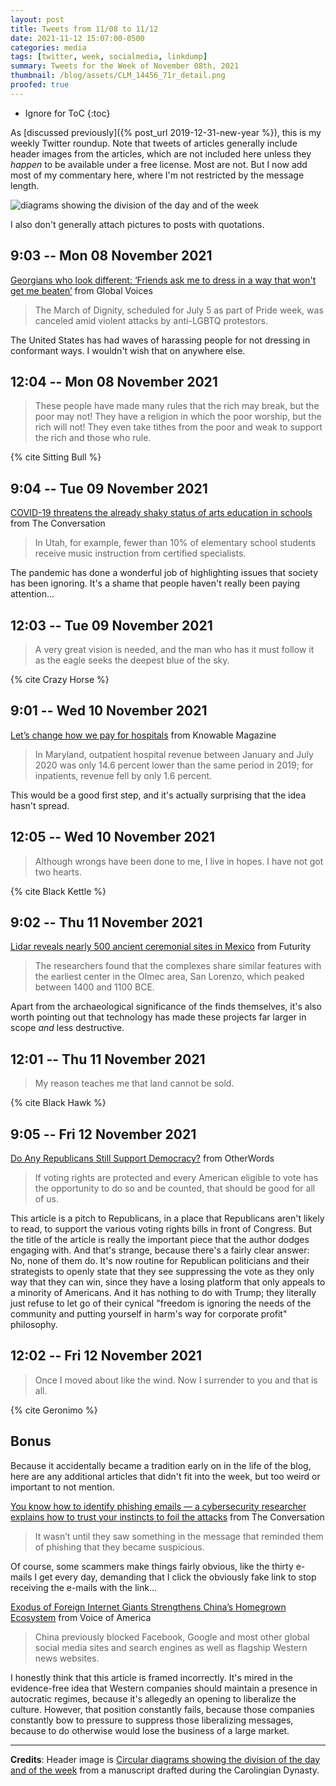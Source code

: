 ```yaml
---
layout: post
title: Tweets from 11/08 to 11/12
date: 2021-11-12 15:07:00-0500
categories: media
tags: [twitter, week, socialmedia, linkdump]
summary: Tweets for the Week of November 08th, 2021
thumbnail: /blog/assets/CLM_14456_71r_detail.png
proofed: true
---
```


* Ignore for ToC
{:toc}

As [discussed previously]({% post_url 2019-12-31-new-year %}), this is my weekly Twitter roundup.  Note that tweets of articles generally include header images from the articles, which are not included here unless they *happen* to be available under a free license.  Most are not.  But I now add most of my commentary here, where I'm not restricted by the message length.

![diagrams showing the division of the day and of the week](/blog/assets/CLM_14456_71r_detail.png "diagrams showing the division of the day and of the week")

I also don't generally attach pictures to posts with quotations.

## 9:03 -- Mon 08 November 2021

[<i class="fab fa-twitter-square"></i>](https://jcolag.github.io/twitter/1457710246424633348) [Georgians who look different: ‘Friends ask me to dress in a way that won't get me beaten’](https://globalvoices.org/2021/11/01/georgians-who-look-different-friends-ask-me-to-dress-in-a-way-that-wont-get-me-beaten/) from Global Voices

 > The March of Dignity, scheduled for July 5 as part of Pride week, was canceled amid violent attacks by anti-LGBTQ protestors.

The United States has had waves of harassing people for not dressing in conformant ways.  I wouldn't wish that on anywhere else.

## 12:04 -- Mon 08 November 2021

[<i class="fab fa-twitter-square"></i>](https://jcolag.github.io/twitter/1457755796549296129)

 > These people have made many rules that the rich may break, but the poor may not! They have a religion in which the poor worship, but the rich will not! They even take tithes from the poor and weak to support the rich and those who rule.

{% cite Sitting Bull %}

## 9:04 -- Tue 09 November 2021

[<i class="fab fa-twitter-square"></i>](https://jcolag.github.io/twitter/1458072886049079301) [COVID-19 threatens the already shaky status of arts education in schools](https://theconversation.com/covid-19-threatens-the-already-shaky-status-of-arts-education-in-schools-168548) from The Conversation

 > In Utah, for example, fewer than 10% of elementary school students receive music instruction from certified specialists.

The pandemic has done a wonderful job of highlighting issues that society has been ignoring.  It's a shame that people haven't really been paying attention...

## 12:03 -- Tue 09 November 2021

[<i class="fab fa-twitter-square"></i>](https://jcolag.github.io/twitter/1458117932836433931)

 > A very great vision is needed, and the man who has it must follow it as the eagle seeks the deepest blue of the sky.

{% cite Crazy Horse %}

## 9:01 -- Wed 10 November 2021

[<i class="fab fa-twitter-square"></i>](https://jcolag.github.io/twitter/1458434518587641862) [Let’s change how we pay for hospitals](https://knowablemagazine.org/article/society/2021/lets-change-how-we-pay-hospitals) from Knowable Magazine

 > In Maryland, outpatient hospital revenue between January and July 2020 was only 14.6 percent lower than the same period in 2019; for inpatients, revenue fell by only 1.6 percent.

This would be a good first step, and it's actually surprising that the idea hasn't spread.

## 12:05 -- Wed 10 November 2021

[<i class="fab fa-twitter-square"></i>](https://jcolag.github.io/twitter/1458480823829676037)

 > Although wrongs have been done to me, I live in hopes. I have not got two hearts.

{% cite Black Kettle %}

## 9:02 -- Thu 11 November 2021

[<i class="fab fa-twitter-square"></i>](https://jcolag.github.io/twitter/1458797158421843972) [Lidar reveals nearly 500 ancient ceremonial sites in Mexico](https://www.futurity.org/maya-civilization-aguada-fenix-ceremonial-monument-2649882-2/) from Futurity

 > The researchers found that the complexes share similar features with the earliest center in the Olmec area, San Lorenzo, which peaked between 1400 and 1100 BCE.

Apart from the archaeological significance of the finds themselves, it's also worth pointing out that technology has made these projects far larger in scope *and* less destructive.

## 12:01 -- Thu 11 November 2021

[<i class="fab fa-twitter-square"></i>](https://jcolag.github.io/twitter/1458842205129306114)

 > My reason teaches me that land cannot be sold.

{% cite Black Hawk %}

## 9:05 -- Fri 12 November 2021

[<i class="fab fa-twitter-square"></i>](https://jcolag.github.io/twitter/1459160301325062144) [Do Any Republicans Still Support Democracy?](https://otherwords.org/do-any-republicans-still-support-democracy/) from OtherWords

 > If voting rights are protected and every American eligible to vote has the opportunity to do so and be counted, that should be good for all of us.

This article is a pitch to Republicans, in a place that Republicans aren't likely to read, to support the various voting rights bills in front of Congress.  But the title of the article is really the important piece that the author dodges engaging with.  And that's strange, because there's a fairly clear answer:  No, none of them do.  It's now routine for Republican politicians and their strategists to openly state that they see suppressing the vote as they only way that they can win, since they have a losing platform that only appeals to a minority of Americans.  And it has nothing to do with Trump; they literally just refuse to let go of their cynical "freedom is ignoring the needs of the community and putting yourself in harm's way for corporate profit" philosophy.

## 12:02 -- Fri 12 November 2021

[<i class="fab fa-twitter-square"></i>](https://jcolag.github.io/twitter/1459204844607184897)

 > Once I moved about like the wind. Now I surrender to you and that is all.

{% cite Geronimo %}

## Bonus

Because it accidentally became a tradition early on in the life of the blog, here are any additional articles that didn't fit into the week, but too weird or important to not mention.

<i class="fas fa-square"></i> [You know how to identify phishing emails — a cybersecurity researcher explains how to trust your instincts to foil the attacks](https://theconversation.com/you-know-how-to-identify-phishing-emails-a-cybersecurity-researcher-explains-how-to-trust-your-instincts-to-foil-the-attacks-169804) from The Conversation

 > It wasn’t until they saw something in the message that reminded them of phishing that they became suspicious.

Of course, some scammers make things fairly obvious, like the thirty e-mails I get every day, demanding that I click the obviously fake link to stop receiving the e-mails with the link...

<i class="fas fa-square"></i> [Exodus of Foreign Internet Giants Strengthens China’s Homegrown Ecosystem](https://www.voanews.com/a/exodus-of-foreign-internet-giants-strengthens-china-homegrown-ecosystem/6301845.html) from Voice of America

 > China previously blocked Facebook, Google and most other global social media sites and search engines as well as flagship Western news websites.

I honestly think that this article is framed incorrectly.  It's mired in the evidence-free idea that Western companies should maintain a presence in autocratic regimes, because it's allegedly an opening to liberalize the culture.  However, that position constantly fails, because those companies constantly bow to pressure to suppress those liberalizing messages, because to do otherwise would lose the business of a large market.

* * *

**Credits**:  Header image is [Circular diagrams showing the division of the day and of the week](https://commons.wikimedia.org/wiki/File:CLM_14456_71r_detail.jpg) from a manuscript drafted during the Carolingian Dynasty.
